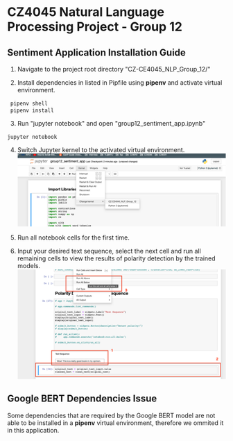 # CZ4045 Natural Language Processing Project - Group 12

## Sentiment Application Installation Guide
1. Navigate to the project root directory "CZ-CE4045_NLP_Group_12/"

2. Install dependencies in listed in Pipfile using <b>pipenv</b> and activate virtual environment.
<pre><code> pipenv shell <br> pipenv install </code></pre>

3. Run "jupyter notebook" and open "group12_sentiment_app.ipynb"
<pre><code>jupyter notebook</code></pre>

4. Switch Jupyter kernel to the activated virtual environment.
![alt text](./readme_images/kernel.png)

5. Run all notebook cells for the first time.

6. Input your desired text sequence, select the next cell and run all remaining cells to view the results of polarity detection by the trained models.
![alt text](./readme_images/input_box.png)

## Google BERT Dependencies Issue
Some dependencies that are required by the Google BERT model are not able to be installed in a <b>pipenv</b> virtual environment, therefore we ommited it in this application.